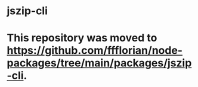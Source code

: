 # jszip-cli

# This repository was moved to https://github.com/ffflorian/node-packages/tree/main/packages/jszip-cli.
